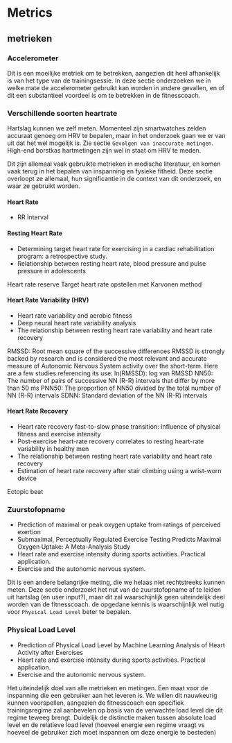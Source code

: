 # Metrics



## metrieken

### Accelerometer

Dit is een moeilijke metriek om te betrekken, aangezien dit heel afhankelijk is van het type van de trainingsessie. In deze sectie onderzoeken we in welke mate de accelerometer gebruikt kan worden in andere gevallen, en of dit een substantieel voordeel is om te betrekken in de fitnesscoach.

### Verschillende soorten heartrate

Hartslag kunnen we zelf meten. Momenteel zijn smartwatches zelden accuraat genoeg om HRV te bepalen, maar in het onderzoek gaan we er van uit dat het wel mogelijk is. Zie sectie `Gevolgen van inaccurate metingen`. High-end borstkas hartmetingen zijn wel in staat om HRV te meden.

Dit zijn allemaal vaak gebruikte metrieken in medische literatuur, en komen vaak terug in het bepalen van inspanning en fysieke fitheid. Deze sectie overloopt ze allemaal, hun significantie in de context van dit onderzoek, en waar ze gebruikt worden.

#### Heart Rate 
 - RR Interval

#### Resting Heart Rate
 - Determining target heart rate for exercising in a cardiac rehabilitation program: a retrospective study.
 - Relationship between resting heart rate, blood pressure and pulse pressure in adolescents

Heart rate reserve
Target heart rate opstellen met Karvonen method

#### Heart Rate Variability (HRV)
 - Heart rate variability and aerobic fitness
 - Deep neural heart rate variability analysis
 - The relationship between resting heart rate variability and heart rate recovery

RMSSD: Root mean square of the successive differences RMSSD is strongly backed by research and is considered the most relevant and accurate measure of Autonomic Nervous System activity over the short-term. Here are a few studies referencing its use: 
ln(RMSSD): log van RMSSD
NN50: The number of pairs of successive NN (R-R) intervals that differ by more than 50 ms
PNN50: The proportion of NN50 divided by the total number of NN (R-R) intervals
SDNN: Standard deviation of the NN (R-R) intervals

#### Heart Rate Recovery
 - Heart rate recovery fast-to-slow phase transition: Influence of physical fitness and exercise intensity
 - Post-exercise heart-rate recovery correlates to resting heart-rate variability in healthy men
 - The relationship between resting heart rate variability and heart rate recovery
 - Estimation of heart rate recovery after stair climbing using a wrist-worn device


Ectopic beat


### Zuurstofopname
 - Prediction of maximal or peak oxygen uptake from ratings of perceived exertion
 - Submaximal, Perceptually Regulated Exercise Testing Predicts Maximal Oxygen Uptake: A Meta-Analysis Study 
 - Heart rate and exercise intensity during sports activities. Practical application.
 - Exercise and the autonomic nervous system.

Dit is een andere belangrijke meting, die we helaas niet rechtstreeks kunnen meten. Deze sectie onderzoekt het nut van de zuurstofopname af te leiden uit hartslag (en user input?), maar dit zal waarschijnlijk geen uiteindelijk deel worden van de fitnesscoach. de opgedane kennis is waarschijnlijk wel nutig voor `Physical Load Level` beter te bepalen.

### Physical Load Level
 - Prediction of Physical Load Level by Machine Learning Analysis of Heart Activity after Exercises
 - Heart rate and exercise intensity during sports activities. Practical application.
 - Exercise and the autonomic nervous system.

 Het uiteindelijk doel van alle metrieken en metingen. Een maat voor de inspanning die een gebruiker aan het leveren is. We willen dit nauwkeurig kunnen voorspellen, aangezien de fitnesscoach een specifiek trainingsregime zal aanbevelen op basis van de verwachte load level die dit regime teweeg brengt. Duidelijk de distinctie maken tussen absolute load level en de relatieve load level (hoeveel energie een regime vraagt vs hoeveel de gebruiker zich moet inspannen om deze energie te besteden)
